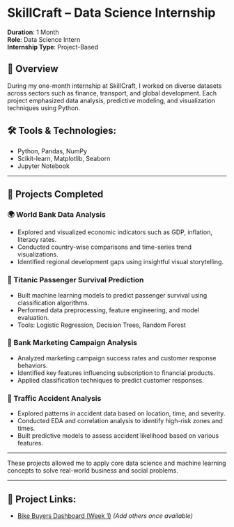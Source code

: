 # SkillCraft – Data Science Internship

**Duration**: 1 Month  
**Role**: Data Science Intern  
**Internship Type**: Project-Based  

## 📌 Overview

During my one-month internship at SkillCraft, I worked on diverse datasets across sectors such as finance, transport, and global development. Each project emphasized data analysis, predictive modeling, and visualization techniques using Python.

## 🛠️ Tools & Technologies:
- Python, Pandas, NumPy
- Scikit-learn, Matplotlib, Seaborn
- Jupyter Notebook

---

## 💼 Projects Completed

### 🌍 World Bank Data Analysis
- Explored and visualized economic indicators such as GDP, inflation, literacy rates.
- Conducted country-wise comparisons and time-series trend visualizations.
- Identified regional development gaps using insightful visual storytelling.

### 🚢 Titanic Passenger Survival Prediction
- Built machine learning models to predict passenger survival using classification algorithms.
- Performed data preprocessing, feature engineering, and model evaluation.
- Tools: Logistic Regression, Decision Trees, Random Forest

### 🏦 Bank Marketing Campaign Analysis
- Analyzed marketing campaign success rates and customer response behaviors.
- Identified key features influencing subscription to financial products.
- Applied classification techniques to predict customer responses.

### 🚗 Traffic Accident Analysis
- Explored patterns in accident data based on location, time, and severity.
- Conducted EDA and correlation analysis to identify high-risk zones and times.
- Built predictive models to assess accident likelihood based on various features.

---

These projects allowed me to apply core data science and machine learning concepts to solve real-world business and social problems.

---
## 🔗 Project Links:
- [Bike Buyers Dashboard (Week 1)](https://github.com/SwathyKrishna02/Bike_Buyers)
*(Add others once available)*
